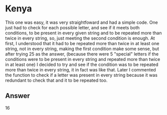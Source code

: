 # Kenya

This one was easy, it was very straightfoward and had a simple code. One just had to check for each possible letter, and see if it meets both conditions, to be present in every given string and to be repeated more than twice in every string, so, just meeting the second condition is enough. At first, I understood that it had to be repeated more than twice in at least one string, not in every string, making the first condition make some sense, but after trying 25 as the answer, (because there were 5 "special" letters if the conditions were to be present in every string and repeated more than twice in at least one) I decided to try and see if the condition was to be repeated more than twice in every string, it in fact was like that. Later I commented the function to check if a letter was present in every string because it was redundant to check that and it to be repeated too.

## Answer

16
